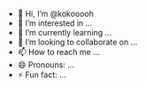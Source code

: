 - 👋 Hi, I’m @kokooooh
- 👀 I’m interested in ...
- 🌱 I’m currently learning ...
- 💞️ I’m looking to collaborate on ...
- 📫 How to reach me ...
- 😄 Pronouns: ...
- ⚡ Fun fact: ...

<!---
kokooooh/kokooooh is a ✨ special ✨ repository because its `README.md` (this file) appears on your GitHub profile.
You can click the Preview link to take a look at your changes.
--->
